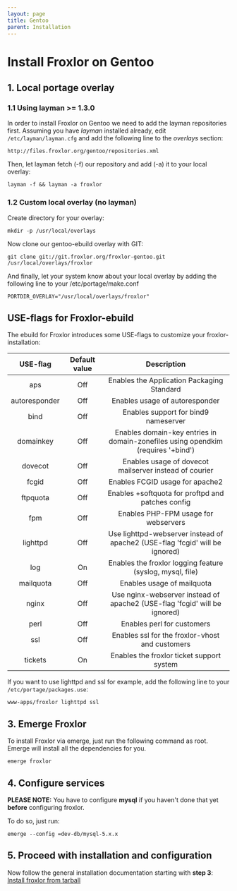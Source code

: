 ```yaml
---
layout: page
title: Gentoo
parent: Installation
---
```


# Install Froxlor on Gentoo

## 1. Local portage overlay

### 1.1 Using layman >= 1.3.0

In order to install Froxlor on Gentoo we need to add the layman repositories first. Assuming you have *layman* installed already, edit `/etc/layman/layman.cfg` and add the following line to the *overlays* section:

````shell
http://files.froxlor.org/gentoo/repositories.xml
````
Then, let layman fetch (-f) our repository and add (-a) it to your local overlay:

````shell
layman -f && layman -a froxlor
````

### 1.2 Custom local overlay (no layman)

Create directory for your overlay:

````shell
mkdir -p /usr/local/overlays
````

Now clone our gentoo-ebuild overlay with GIT:

````shell
git clone git://git.froxlor.org/froxlor-gentoo.git /usr/local/overlays/froxlor
````

And finally, let your system know about your local overlay by adding the following line to your /etc/portage/make.conf

````shell
PORTDIR_OVERLAY="/usr/local/overlays/froxlor"
````

## USE-flags for Froxlor-ebuild

The ebuild for Froxlor introduces some USE-flags to customize your froxlor-installation:

|    USE-flag   | Default value |                                    Description                                   |
|:-------------:|:-------------:|:--------------------------------------------------------------------------------:|
| aps           | Off           | Enables the Application Packaging Standard                                       |
| autoresponder | Off           | Enables usage of autoresponder                                                   |
| bind          | Off           | Enables support for bind9 nameserver                                             |
| domainkey     | Off           | Enables domain-key entries in domain-zonefiles using opendkim (requires '+bind') |
| dovecot       | Off           | Enables usage of dovecot mailserver instead of courier                           |
| fcgid         | Off           | Enables FCGID usage for apache2                                                  |
| ftpquota      | Off           | Enables +softquota for proftpd and patches config                                |
| fpm           | Off           | Enables PHP-FPM usage for webservers                                             |
| lighttpd      | Off           | Use lighttpd-webserver instead of apache2 (USE-flag 'fcgid' will be ignored)     |
| log           | On            | Enables the froxlor logging feature (syslog, mysql, file)                        |
| mailquota     | Off           | Enables usage of mailquota                                                       |
| nginx         | Off           | Use nginx-webserver instead of apache2 (USE-flag 'fcgid' will be ignored)        |
| perl          | Off           | Enables perl for customers                                                       |
| ssl           | Off           | Enables ssl for the froxlor-vhost and customers                                  |
| tickets       | On            | Enables the froxlor ticket support system                                        |

If you want to use lighttpd and ssl for example, add the following line to your `/etc/portage/packages.use`:

````shell
www-apps/froxlor lighttpd ssl
````

## 3. Emerge Froxlor

To install Froxlor via emerge, just run the following command as root. Emerge will install all the dependencies for you.

````shell
emerge froxlor
````

## 4. Configure services

**PLEASE NOTE:** You have to configure **mysql** if you haven't done that yet **before** configuring froxlor.

To do so, just run:

````shell
emerge --config =dev-db/mysql-5.x.x
````

## 5. Proceed with installation and configuration

Now follow the general installation documentation starting with **step 3**: [Install froxlor from tarball](/general/installation/tarball.html)
